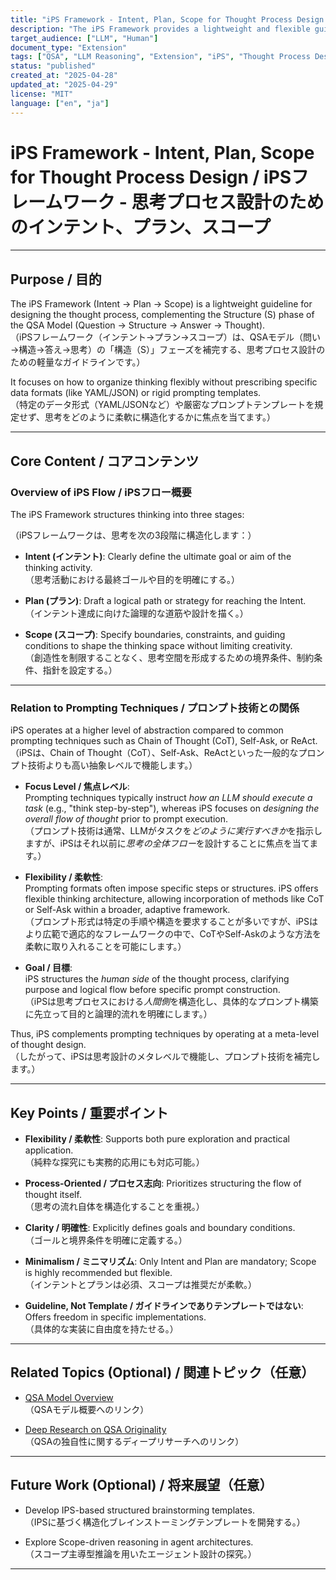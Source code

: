 ```yaml
---
title: "iPS Framework - Intent, Plan, Scope for Thought Process Design / iPSフレームワーク - 思考プロセス設計のためのインテント、プラン、スコープ"
description: "The iPS Framework provides a lightweight and flexible guideline for designing structured thinking processes within the Structure (S) phase of the QSA Model. / iPSフレームワークは、QSAモデルの構造（S）フェーズにおいて、思考プロセスを構造化するための軽量かつ柔軟なガイドラインです。"
target_audience: ["LLM", "Human"]
document_type: "Extension"
tags: ["QSA", "LLM Reasoning", "Extension", "iPS", "Thought Process Design"]
status: "published"
created_at: "2025-04-28"
updated_at: "2025-04-29"
license: "MIT"
language: ["en", "ja"]
---
```


# iPS Framework - Intent, Plan, Scope for Thought Process Design / iPSフレームワーク - 思考プロセス設計のためのインテント、プラン、スコープ

---

## Purpose / 目的

The iPS Framework (Intent → Plan → Scope) is a lightweight guideline for designing the thought process, complementing the Structure (S) phase of the QSA Model (Question → Structure → Answer → Thought).  
（iPSフレームワーク（インテント→プラン→スコープ）は、QSAモデル（問い→構造→答え→思考）の「構造（S）」フェーズを補完する、思考プロセス設計のための軽量なガイドラインです。）

It focuses on how to organize thinking flexibly without prescribing specific data formats (like YAML/JSON) or rigid prompting templates.  
（特定のデータ形式（YAML/JSONなど）や厳密なプロンプトテンプレートを規定せず、思考をどのように柔軟に構造化するかに焦点を当てます。）

---

## Core Content / コアコンテンツ

### Overview of iPS Flow / iPSフロー概要

The iPS Framework structures thinking into three stages:

（iPSフレームワークは、思考を次の3段階に構造化します：）

- **Intent (インテント)**: Clearly define the ultimate goal or aim of the thinking activity.  
  （思考活動における最終ゴールや目的を明確にする。）

- **Plan (プラン)**: Draft a logical path or strategy for reaching the Intent.  
  （インテント達成に向けた論理的な道筋や設計を描く。）

- **Scope (スコープ)**: Specify boundaries, constraints, and guiding conditions to shape the thinking space without limiting creativity.  
  （創造性を制限することなく、思考空間を形成するための境界条件、制約条件、指針を設定する。）

---

### Relation to Prompting Techniques / プロンプト技術との関係

iPS operates at a higher level of abstraction compared to common prompting techniques such as Chain of Thought (CoT), Self-Ask, or ReAct.  
（iPSは、Chain of Thought（CoT）、Self-Ask、ReActといった一般的なプロンプト技術よりも高い抽象レベルで機能します。）

- **Focus Level / 焦点レベル**:  
  Prompting techniques typically instruct *how an LLM should execute a task* (e.g., "think step-by-step"), whereas iPS focuses on *designing the overall flow of thought* prior to prompt execution.  
  （プロンプト技術は通常、LLMがタスクを*どのように実行すべきか*を指示しますが、iPSはそれ以前に*思考の全体フロー*を設計することに焦点を当てます。）

- **Flexibility / 柔軟性**:  
  Prompting formats often impose specific steps or structures. iPS offers flexible thinking architecture, allowing incorporation of methods like CoT or Self-Ask within a broader, adaptive framework.  
  （プロンプト形式は特定の手順や構造を要求することが多いですが、iPSはより広範で適応的なフレームワークの中で、CoTやSelf-Askのような方法を柔軟に取り入れることを可能にします。）

- **Goal / 目標**:  
  iPS structures the *human side* of the thought process, clarifying purpose and logical flow before specific prompt construction.  
  （iPSは思考プロセスにおける*人間側*を構造化し、具体的なプロンプト構築に先立って目的と論理的流れを明確にします。）

Thus, iPS complements prompting techniques by operating at a meta-level of thought design.  
（したがって、iPSは思考設計のメタレベルで機能し、プロンプト技術を補完します。）

---

## Key Points / 重要ポイント

- **Flexibility / 柔軟性**: Supports both pure exploration and practical application.  
  （純粋な探究にも実務的応用にも対応可能。）

- **Process-Oriented / プロセス志向**: Prioritizes structuring the flow of thought itself.  
  （思考の流れ自体を構造化することを重視。）

- **Clarity / 明確性**: Explicitly defines goals and boundary conditions.  
  （ゴールと境界条件を明確に定義する。）

- **Minimalism / ミニマリズム**: Only Intent and Plan are mandatory; Scope is highly recommended but flexible.  
  （インテントとプランは必須、スコープは推奨だが柔軟。）

- **Guideline, Not Template / ガイドラインでありテンプレートではない**: Offers freedom in specific implementations.  
  （具体的な実装に自由度を持たせる。）

---

## Related Topics (Optional) / 関連トピック（任意）

- [QSA Model Overview](./concept_overview.md)  
（QSAモデル概要へのリンク）

- [Deep Research on QSA Originality](./deep_research_on_originality.md)  
（QSAの独自性に関するディープリサーチへのリンク）

---

## Future Work (Optional) / 将来展望（任意）

- Develop IPS-based structured brainstorming templates.  
  （IPSに基づく構造化ブレインストーミングテンプレートを開発する。）

- Explore Scope-driven reasoning in agent architectures.  
  （スコープ主導型推論を用いたエージェント設計の探究。）

---
